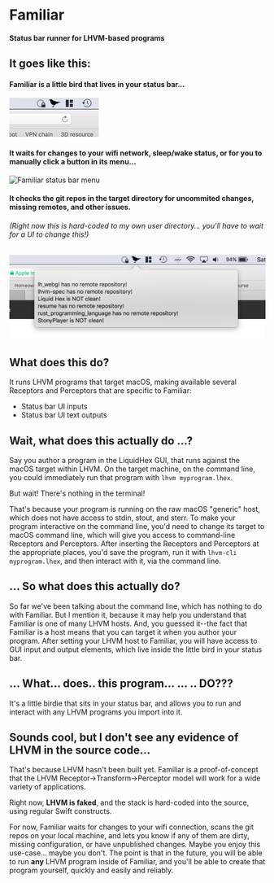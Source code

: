 #  Familiar
#### Status bar runner for LHVM-based programs

## It goes like this:

#### Familiar is a little bird that lives in your status bar...
![Familiar app icon in the status bar](assets/status_bar.png)


#### It waits for changes to your wifi network, sleep/wake status, or for you to manually click a button in its menu...
![Familiar status bar menu](menu.png)

#### It checks the git repos in the target directory for uncommited changes, missing remotes, and other issues.
###### (Right now this is hard-coded to my own user directory... you'll have to wait for a UI to change this!)
![Familiar app icon in the status bar](assets/chirp_chirp.png)

## What does this do?

It runs LHVM programs that target macOS, making available several Receptors and Perceptors that are specific to Familiar:

- Status bar UI inputs
- Status bar UI text outputs

## Wait, what does this actually do ...?

Say you author a program in the LiquidHex GUI, that runs against the macOS target within LHVM.  On the target machine, on the command line, you could immediately run that program with `lhvm myprogram.lhex`.

But wait!  There's nothing in the terminal!

That's because your program is running on the raw macOS "generic" host, which does not have access to stdin, stout, and sterr.  To make your program interactive on the command line, you'd need to change its target to macOS command line, which will give you access to command-line Receptors and Perceptors.  After inserting the Receptors and Perceptors at the appropriate places, you'd save the program, run it with `lhvm-cli myprogram.lhex`, and then interact with it, via the command line.

## ... So what does this actually do?

So far we've been talking about the command line, which has nothing to do with Familiar.  But I mention it, because it may help you understand that Familiar is one of many LHVM hosts.  And, you guessed it--the fact that Familiar is a host means that you can target it when you author your program.  After setting your LHVM host to Familiar, you will have access to GUI input and output elements, which live inside the little bird in your status bar.

## ... What... does.. this program... ... .. DO???

It's a little birdie that sits in your status bar, and allows you to run and interact with any LHVM programs you import into it.


## Sounds cool, but I don't see any evidence of LHVM in the source code...

That's because LHVM hasn't been built yet.  Familiar is a proof-of-concept that the LHVM Receptor->Transform->Perceptor model will work for a wide variety of applications.

Right now, **LHVM is faked**, and the stack is hard-coded into the source, using regular Swift constructs.

For now, Familiar waits for changes to your wifi connection, scans the git repos on your local machine, and lets you know if any of them are dirty, missing configuration, or have unpublished changes.  Maybe you enjoy this use-case... maybe you don't.  The point is that in the future, you will be able to run **any** LHVM program inside of Familiar, and you'll be able to create that program yourself, quickly and easily and reliably.

